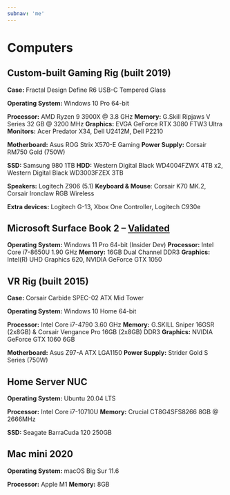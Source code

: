 ```yaml
---
subnav: 'me'
---
```


# Computers

## Custom-built Gaming Rig (built 2019)

**Case:** Fractal Design Define R6 USB-C Tempered Glass

**Operating System:** Windows 10 Pro 64-bit

**Processor:** AMD Ryzen 9 3900X @ 3.8 GHz
**Memory:** G.Skill Ripjaws V Series 32 GB @ 3200 MHz
**Graphics:** EVGA GeForce RTX 3080 FTW3 Ultra
**Monitors:** Acer Predator X34, Dell U2412M, Dell P2210

**Motherboard:** Asus ROG Strix X570-E Gaming
**Power Supply:** Corsair RM750 Gold (750W)

**SSD:** Samsung 980 1TB
**HDD:** Western Digital Black WD4004FZWX 4TB x2, Western Digital Black WD3003FZEX 3TB

**Speakers:** Logitech Z906 (5.1)
**Keyboard & Mouse**: Corsair K70 MK.2, Corsair Ironclaw RGB Wireless

**Extra devices:** Logitech G-13, Xbox One Controller, Logitech C930e

## Microsoft Surface Book 2 – [Validated](https://valid.x86.fr/w3gabv)

**Operating System:** Windows 11 Pro 64-bit (Insider Dev)
**Processor:** Intel Core i7-8650U 1.90 GHz
**Memory:** 16GB Dual Channel DDR3
**Graphics:** Intel(R) UHD Graphics 620, NVIDIA GeForce GTX 1050

## VR Rig (built 2015)

**Case:** Corsair Carbide SPEC-02 ATX Mid Tower

**Operating System:** Windows 10 Home 64-bit

**Processor:** Intel Core i7-4790 3.60 GHz
**Memory:** G.SKILL Sniper 16GSR (2x8GB) &amp; Corsair Vengance Pro 16GB (2x8GB) DDR3
**Graphics:** NVIDIA GeForce GTX 1060 6GB

**Motherboard:** Asus Z97-A ATX LGA1150
**Power Supply:** Strider Gold S Series (750W)

## Home Server NUC

**Operating System:** Ubuntu 20.04 LTS

**Processor:** Intel Core i7-10710U
**Memory:** Crucial CT8G4SFS8266 8GB @ 2666MHz

**SSD:** Seagate BarraCuda 120 250GB

## Mac mini 2020

**Operating System:** macOS Big Sur 11.6

**Processor:** Apple M1
**Memory:** 8GB
